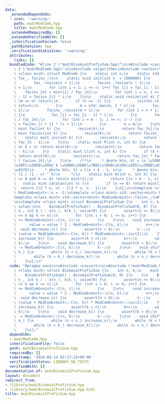 ```yaml
---
data:
  _extendedDependsOn:
  - icon: ':warning:'
    path: mod/ModComb.hpp
    title: mod/ModComb.hpp
  _extendedRequiredBy: []
  _extendedVerifiedWith: []
  _isVerificationFailed: false
  _pathExtension: hpp
  _verificationStatusIcon: ':warning:'
  attributes:
    links: []
  bundledCode: "#line 2 \"mod/BinomialPrefixSum.hpp\"\n\n#include <cassert>\n\n#line\
    \ 2 \"mod/ModComb.hpp\"\n\n#include <algorithm>\n#include <vector>\n\ntemplate\
    \ <class mint> struct ModComb {\n    static int n;\n    static std::vector<mint>\
    \ fac_, facinv_;\n\n    static void init(int n_ = 1000000) {\n        n = n_;\n\
    \        fac_.resize(n + 1);\n        facinv_.resize(n + 1);\n        fac_[0]\
    \ = 1;\n        for (int i = 1; i <= n; i++) fac_[i] = fac_[i - 1] * i;\n    \
    \    facinv_[n] = mint(1) / fac_[n];\n        for (int i = n; i >= 1; i--) facinv_[i\
    \ - 1] = facinv_[i] * i;\n    }\n\n    static void resize(int m) {\n        if\
    \ (m <= n) return;\n        if (n == -1) {\n            init(m);\n           \
    \ return;\n        }\n        m = std::max(m, 2 * n);\n        fac_.resize(m +\
    \ 1);\n        facinv_.resize(m + 1);\n        for (int i = n + 1; i <= m; i++)\
    \ {\n            fac_[i] = fac_[i - 1] * i;\n        }\n        facinv_[m] = mint(1)\
    \ / fac_[m];\n        for (int i = m - 1; i >= n; i--) {\n            facinv_[i]\
    \ = facinv_[i + 1] * (i + 1);\n        }\n        n = m;\n    }\n\n    static\
    \ mint fac(int k) {\n        resize(k);\n        return fac_[k];\n    }\n    static\
    \ mint facinv(int k) {\n        resize(k);\n        return facinv_[k];\n    }\n\
    \    static mint inv(int k) {\n        resize(k);\n        return facinv_[k] *\
    \ fac_[k - 1];\n    }\n\n    static mint P(int n, int k) {\n        if (k < 0\
    \ or k > n) return mint(0);\n        resize(n);\n        return fac_[n] * facinv_[n\
    \ - k];\n    }\n    static mint C(int n, int k) {\n        if (k < 0 or k > n)\
    \ return mint(0);\n        resize(n);\n        return fac_[n] * facinv_[n - k]\
    \ * facinv_[k];\n    }\n\n    /**\n     * @note H(n, k) = (n \u500B \u306E\u30DC\
    \u30FC\u30EB\u3092 k \u500B\u306E\u7BB1\u306B\u5206\u3051\u308B\u65B9\u6CD5\u306E\
    \u6570)\n     * @note H(n, k) = C(n + k - 1, n)\n     * @note H(n, k) = [x ^ n]\
    \ (1 / (1 - x) ^ k)\n     */\n    static mint H(int n, int k) {\n        if (n\
    \ == 0 and k == 0) return mint(1);\n        return C(n + k - 1, n);\n    }\n \
    \   static mint catalan(int n) {\n        if (n == 0) return mint(1);\n      \
    \  return C(2 * n, n) - C(2 * n, n - 1);\n    }\n};\n\ntemplate <class mint> int\
    \ ModComb<mint>::n = -1;\ntemplate <class mint> std::vector<mint> ModComb<mint>::fac_;\n\
    template <class mint> std::vector<mint> ModComb<mint>::facinv_;\n#line 6 \"mod/BinomialPrefixSum.hpp\"\
    \n\ntemplate <class mint> struct BinomialPrefixSum {\n    int n, k;\n    mint\
    \ value;\n\n    BinomialPrefixSum() : BinomialPrefixSum(0, 0) {\n    }\n    BinomialPrefixSum(int\
    \ n_, int k_) : n(n_), k(k_), value(0) {\n        assert(n >= 0);\n        assert(0\
    \ <= k && k <= n);\n        for (int i = 0; i <= k; i++) {\n            value\
    \ += ModComb<mint>::C(n, i);\n        }\n    }\n\n    void increase_n() {\n  \
    \      value = value * 2 - ModComb<mint>::C(n, k);\n        n++;\n    }\n\n  \
    \  void decrease_n() {\n        assert(n > 0);\n        n--;\n        value =\
    \ (value + ModComb<mint>::C(n, k)) * ModComb<mint>::inv(2);\n    }\n\n    void\
    \ increase_k() {\n        assert(k < n);\n        k++;\n        value += ModComb<mint>::C(n,\
    \ k);\n    }\n\n    void decrease_k() {\n        assert(k > 0);\n        value\
    \ -= ModComb<mint>::C(n, k);\n        k--;\n    }\n\n    void shift(int n_, int\
    \ k_) {\n        while (n < n_) increase_n();\n        while (k < k_) increase_k();\n\
    \        while (k > k_) decrease_k();\n        while (n > n_) decrease_n();\n\
    \    }\n};\n"
  code: "#pragma once\n\n#include <cassert>\n\n#include \"mod/ModComb.hpp\"\n\ntemplate\
    \ <class mint> struct BinomialPrefixSum {\n    int n, k;\n    mint value;\n\n\
    \    BinomialPrefixSum() : BinomialPrefixSum(0, 0) {\n    }\n    BinomialPrefixSum(int\
    \ n_, int k_) : n(n_), k(k_), value(0) {\n        assert(n >= 0);\n        assert(0\
    \ <= k && k <= n);\n        for (int i = 0; i <= k; i++) {\n            value\
    \ += ModComb<mint>::C(n, i);\n        }\n    }\n\n    void increase_n() {\n  \
    \      value = value * 2 - ModComb<mint>::C(n, k);\n        n++;\n    }\n\n  \
    \  void decrease_n() {\n        assert(n > 0);\n        n--;\n        value =\
    \ (value + ModComb<mint>::C(n, k)) * ModComb<mint>::inv(2);\n    }\n\n    void\
    \ increase_k() {\n        assert(k < n);\n        k++;\n        value += ModComb<mint>::C(n,\
    \ k);\n    }\n\n    void decrease_k() {\n        assert(k > 0);\n        value\
    \ -= ModComb<mint>::C(n, k);\n        k--;\n    }\n\n    void shift(int n_, int\
    \ k_) {\n        while (n < n_) increase_n();\n        while (k < k_) increase_k();\n\
    \        while (k > k_) decrease_k();\n        while (n > n_) decrease_n();\n\
    \    }\n};"
  dependsOn:
  - mod/ModComb.hpp
  isVerificationFile: false
  path: mod/BinomialPrefixSum.hpp
  requiredBy: []
  timestamp: '2024-09-14 03:17:25+09:00'
  verificationStatus: LIBRARY_NO_TESTS
  verifiedWith: []
documentation_of: mod/BinomialPrefixSum.hpp
layout: document
redirect_from:
- /library/mod/BinomialPrefixSum.hpp
- /library/mod/BinomialPrefixSum.hpp.html
title: mod/BinomialPrefixSum.hpp
---
```

